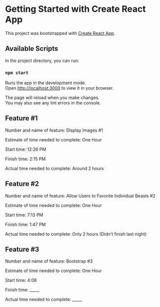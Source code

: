 # Getting Started with Create React App

This project was bootstrapped with [Create React App](https://github.com/facebook/create-react-app).

## Available Scripts

In the project directory, you can run:

### `npm start`

Runs the app in the development mode.\
Open [http://localhost:3000](http://localhost:3000) to view it in your browser.

The page will reload when you make changes.\
You may also see any lint errors in the console.

## Feature #1

Number and name of feature: Display Images #1

Estimate of time needed to complete: One Hour

Start time: 12:26 PM

Finish time: 2:15 PM

Actual time needed to complete: Around 2 hours

## Feature #2

Number and name of feature: Allow Users to Favorite Individual Beasts #2

Estimate of time needed to complete: One Hour

Start time:  7:13 PM

Finish time: 1:47 PM

Actual time needed to complete: Only 2 hours (Didn't finish last night)

## Feature #3

Number and name of feature: Bootstrap #3

Estimate of time needed to complete: One Hour

Start time: 4:08

Finish time: _____

Actual time needed to complete: _____